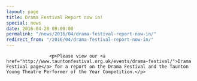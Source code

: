 ```yaml
---
layout: page
title: Drama Festival Report now in!
special: news
date: 2016-04-20 09:00:00
permalink: "/news/2016/04/drama-festival-report-now-in/"
redirect_from: "/2016/04/drama-festival-report-now-in/"
---
```

<section>

                    
                    <p>Please view our <a href="http://www.tauntonfestival.org.uk/events/drama-festival/">Drama Festival page</a> for a report on the Drama Festival and the Taunton Young Theatre Performer of the Year Competition.</p>

                
</section>
